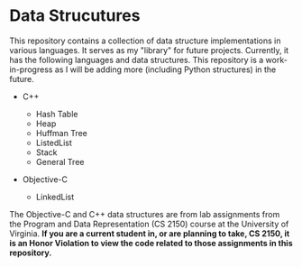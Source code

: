 Data Strucutures
================
This repository contains a collection of data structure implementations in various languages. It serves as my "library" for future projects. Currently, it has the following languages and data structures. This repository is a work-in-progress as I will be adding more (including Python structures) in the future.

* C++
    * Hash Table
    * Heap
    * Huffman Tree
    * ListedList
    * Stack
    * General Tree

* Objective-C
    * LinkedList

The Objective-C and C++ data structures are from lab assignments from the Program and Data Representation (CS 2150) course at the University of Virginia. **If you are a current student in, or are planning to take, CS 2150, it is an Honor Violation to view the code related to those assignments in this repository.**